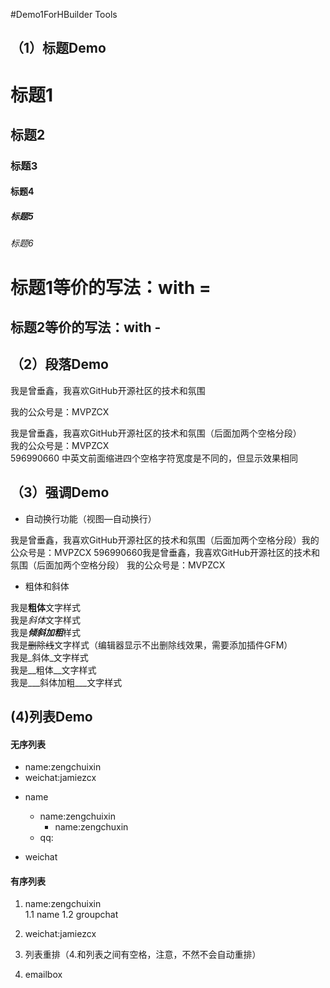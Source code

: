 #Demo1ForHBuilder Tools

## （1）标题Demo

# 标题1
## 标题2
### 标题3
#### 标题4
##### 标题5
###### 标题6

标题1等价的写法：with =
===

标题2等价的写法：with -
---


## （2）段落Demo

我是曾垂鑫，我喜欢GitHub开源社区的技术和氛围

我的公众号是：MVPZCX

我是曾垂鑫，我喜欢GitHub开源社区的技术和氛围（后面加两个空格分段）  
    我的公众号是：MVPZCX  
    596990660  中英文前面缩进四个空格字符宽度是不同的，但显示效果相同


## （3）强调Demo

- 自动换行功能（视图—自动换行）

我是曾垂鑫，我喜欢GitHub开源社区的技术和氛围（后面加两个空格分段）我的公众号是：MVPZCX  596990660我是曾垂鑫，我喜欢GitHub开源社区的技术和氛围（后面加两个空格分段）  我的公众号是：MVPZCX  
    
- 粗体和斜体

我是**粗体**文字样式  
我是*斜体*文字样式  
我是***倾斜加粗***样式  
我是~~删除线~~文字样式（编辑器显示不出删除线效果，需要添加插件GFM）   
我是_斜体_文字样式  
我是__粗体__文字样式  
我是___斜体加粗___文字样式  

## (4)列表Demo  
#### 无序列表  

* name:zengchuixin
* weichat:jamiezcx
- name
  - name:zengchuixin  
    - name:zengchuxin  
  - qq:  
  
- weichat  
 
#### 有序列表

1. name:zengchuixin  
  1.1 name
  1.2 groupchat  
  
2. weichat:jamiezcx  

4. 列表重排（4.和列表之间有空格，注意，不然不会自动重排）  

3. emailbox  
 
